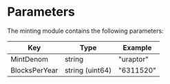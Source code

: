 <!--
order: 4
-->

# Parameters

The minting module contains the following parameters:

| Key                 | Type            | Example                |
|---------------------|-----------------|------------------------|
| MintDenom           | string          | "uraptor"                |
| BlocksPerYear       | string (uint64) | "6311520"              |
